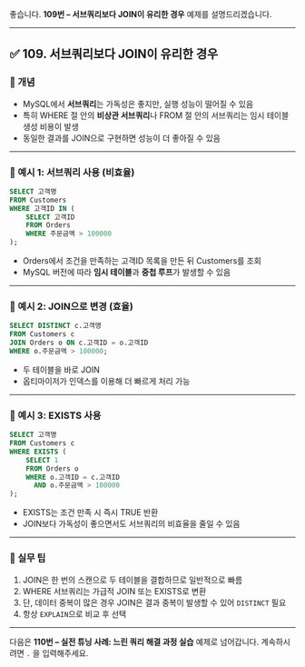 좋습니다.
**109번 – 서브쿼리보다 JOIN이 유리한 경우** 예제를 설명드리겠습니다.

---

## ✅ 109. 서브쿼리보다 JOIN이 유리한 경우

### 📌 개념

* MySQL에서 **서브쿼리**는 가독성은 좋지만, 실행 성능이 떨어질 수 있음
* 특히 WHERE 절 안의 **비상관 서브쿼리**나 FROM 절 안의 서브쿼리는 임시 테이블 생성 비용이 발생
* 동일한 결과를 JOIN으로 구현하면 성능이 더 좋아질 수 있음

---

### 📄 예시 1: 서브쿼리 사용 (비효율)

```sql
SELECT 고객명
FROM Customers
WHERE 고객ID IN (
    SELECT 고객ID
    FROM Orders
    WHERE 주문금액 > 100000
);
```

* Orders에서 조건을 만족하는 고객ID 목록을 만든 뒤 Customers를 조회
* MySQL 버전에 따라 **임시 테이블**과 **중첩 루프**가 발생할 수 있음

---

### 📄 예시 2: JOIN으로 변경 (효율)

```sql
SELECT DISTINCT c.고객명
FROM Customers c
JOIN Orders o ON c.고객ID = o.고객ID
WHERE o.주문금액 > 100000;
```

* 두 테이블을 바로 JOIN
* 옵티마이저가 인덱스를 이용해 더 빠르게 처리 가능

---

### 📄 예시 3: EXISTS 사용

```sql
SELECT 고객명
FROM Customers c
WHERE EXISTS (
    SELECT 1
    FROM Orders o
    WHERE o.고객ID = c.고객ID
      AND o.주문금액 > 100000
);
```

* EXISTS는 조건 만족 시 즉시 TRUE 반환
* JOIN보다 가독성이 좋으면서도 서브쿼리의 비효율을 줄일 수 있음

---

### 🧠 실무 팁

1. JOIN은 한 번의 스캔으로 두 테이블을 결합하므로 일반적으로 빠름
2. WHERE 서브쿼리는 가급적 JOIN 또는 EXISTS로 변환
3. 단, 데이터 중복이 많은 경우 JOIN은 결과 중복이 발생할 수 있어 `DISTINCT` 필요
4. 항상 `EXPLAIN`으로 비교 후 선택

---

다음은 **110번 – 실전 튜닝 사례: 느린 쿼리 해결 과정 실습** 예제로 넘어갑니다.
계속하시려면 `.` 을 입력해주세요.
